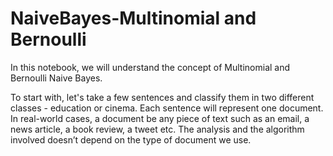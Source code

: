 # NaiveBayes-Multinomial and Bernoulli

In this notebook, we will understand the concept of Multinomial and Bernoulli Naive Bayes.

To start with, let's take a few sentences and classify them in two different classes - education or cinema. Each sentence will represent one document. In real-world cases, a document be any piece of text such as an email, a news article, a book review, a tweet etc. The analysis and the algorithm involved doesn’t depend on the type of document we use.
